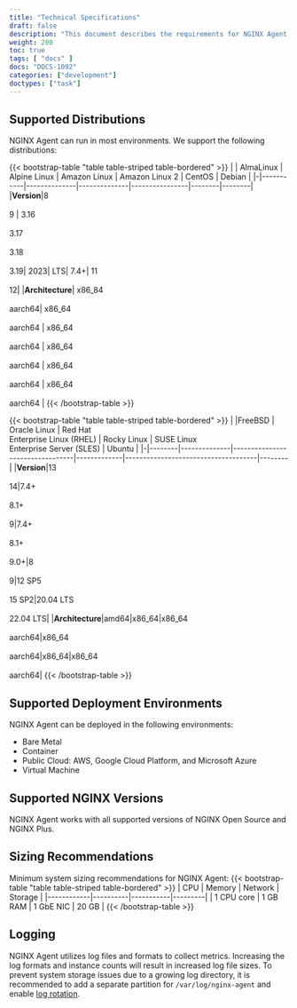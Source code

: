 ```yaml
---
title: "Technical Specifications"
draft: false
description: "This document describes the requirements for NGINX Agent."
weight: 200
toc: true
tags: [ "docs" ]
docs: "DOCS-1092"
categories: ["development"]
doctypes: ["task"]
---
```


## Supported Distributions

NGINX Agent can run in most environments. We support the following distributions:

{{< bootstrap-table "table table-striped table-bordered" >}}
| | AlmaLinux | Alpine Linux | Amazon Linux | Amazon Linux 2 | CentOS | Debian | 
|-|-----------|--------------|--------------|----------------|--------|--------|
|**Version**|8 <br><br>9 |  3.16<br><br>3.17<br><br> 3.18<br><br> 3.19|  2023|  LTS|  7.4+|  11<br><br> 12|
|**Architecture**| x86_84<br><br>aarch64| x86_64<br><br>aarch64 | x86_64<br><br>aarch64 | x86_64<br><br>aarch64 | x86_64<br><br>aarch64 | x86_64<br><br>aarch64 |
{{< /bootstrap-table >}}

{{< bootstrap-table "table table-striped table-bordered" >}}
| |FreeBSD | Oracle Linux | Red Hat <br>Enterprise Linux (RHEL) | Rocky Linux | SUSE Linux <br>Enterprise Server (SLES) | Ubuntu |
|-|--------|--------------|---------------------------------|-------------|-------------------------------------|--------|
|**Version**|13<br><br>14|7.4+<br><br>8.1+<br><br>9|7.4+<br><br>8.1+<br><br>9.0+|8<br><br>9|12 SP5<br><br>15 SP2|20.04 LTS<br><br>22.04 LTS|
|**Architecture**|amd64|x86_64|x86_64<br><br>aarch64|x86_64<br><br>aarch64|x86_64|x86_64<br><br>aarch64|
{{< /bootstrap-table >}}

## Supported Deployment Environments 

NGINX Agent can be deployed in the following environments:

- Bare Metal
- Container
- Public Cloud: AWS, Google Cloud Platform, and Microsoft Azure
- Virtual Machine

## Supported NGINX Versions 

NGINX Agent works with all supported versions of NGINX Open Source and NGINX Plus.


## Sizing Recommendations

Minimum system sizing recommendations for NGINX Agent:
{{< bootstrap-table "table table-striped table-bordered" >}}
| CPU        | Memory   | Network   | Storage |
|------------|----------|-----------|---------|
| 1 CPU core | 1 GB RAM | 1 GbE NIC | 20 GB   |
{{< /bootstrap-table >}}

## Logging

NGINX Agent utilizes log files and formats to collect metrics. Increasing the log formats and instance counts will result in increased log file sizes. To prevent system storage issues due to a growing log directory, it is recommended to add a separate partition for `/var/log/nginx-agent` and enable [log rotation](http://nginx.org/en/docs/control.html#logs).